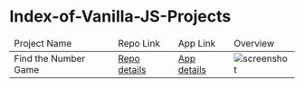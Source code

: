 # Index-of-Vanilla-JS-Projects

<table>
    <thead>
        <tr>
            <td>Project Name</td>
            <td>Repo Link</td>
            <td>App Link</td>
            <td>Overview</td>
        </tr>
    </thead>
    <tbody>
        <tr>
            <td>Find the Number Game</td>
            <td><a href="https://github.com/frcihan/find-number" target="_blank">Repo details</a></td>
            <td><a href="https://frcihan.github.io/find-number/" target="_blank">App details</a></td>
            <td><img src="https://github.com/frcihan/find-number/blob/master/Project_001_.png" alt="screenshot"></td>
        </tr>
    </tbody>
</table>

